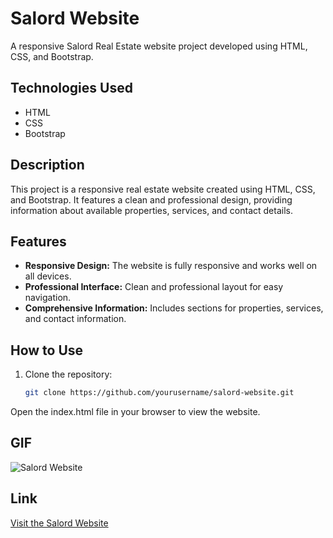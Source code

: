 # Salord Website

A responsive Salord Real Estate website project developed using HTML, CSS, and Bootstrap.

## Technologies Used

- HTML
- CSS
- Bootstrap



## Description

This project is a responsive real estate website created using HTML, CSS, and Bootstrap. It features a clean and professional design, providing information about available properties, services, and contact details.

## Features

- **Responsive Design:** The website is fully responsive and works well on all devices.
- **Professional Interface:** Clean and professional layout for easy navigation.
- **Comprehensive Information:** Includes sections for properties, services, and contact information.

## How to Use

1. Clone the repository:
   ```bash
   git clone https://github.com/yourusername/salord-website.git
Open the index.html file in your browser to view the website.


## GIF

![Salord Website](images/Salord-GIF.gif)

## Link

[Visit the Salord Website](https://662ceca97232b2cc9409316c--lucky-chebakia-9998d1.netlify.app/)
